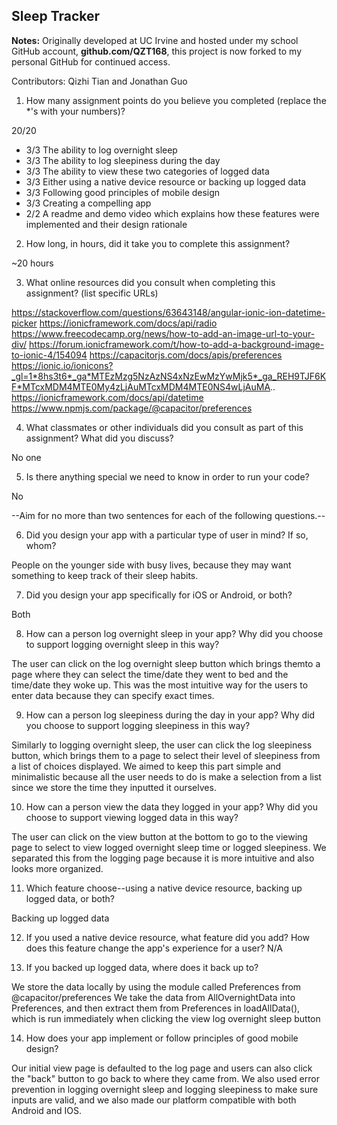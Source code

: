## Sleep Tracker
**Notes:** Originally developed at UC Irvine and hosted under my school GitHub account, **github.com/QZT168**, this project is now forked to my personal GitHub for continued access.

Contributors: Qizhi Tian and Jonathan Guo

1. How many assignment points do you believe you completed (replace the *'s with your numbers)?

20/20
- 3/3 The ability to log overnight sleep
- 3/3 The ability to log sleepiness during the day
- 3/3 The ability to view these two categories of logged data
- 3/3 Either using a native device resource or backing up logged data
- 3/3 Following good principles of mobile design
- 3/3 Creating a compelling app
- 2/2 A readme and demo video which explains how these features were implemented and their design rationale

2. How long, in hours, did it take you to complete this assignment?

~20 hours

3. What online resources did you consult when completing this assignment? (list specific URLs)

https://stackoverflow.com/questions/63643148/angular-ionic-ion-datetime-picker
https://ionicframework.com/docs/api/radio
https://www.freecodecamp.org/news/how-to-add-an-image-url-to-your-div/
https://forum.ionicframework.com/t/how-to-add-a-background-image-to-ionic-4/154094
https://capacitorjs.com/docs/apis/preferences
https://ionic.io/ionicons?_gl=1*8hs3t6*_ga*MTEzMzg5NzAzNS4xNzEwMzYwMjk5*_ga_REH9TJF6KF*MTcxMDM4MTE0My4zLjAuMTcxMDM4MTE0NS4wLjAuMA..
https://ionicframework.com/docs/api/datetime
https://www.npmjs.com/package/@capacitor/preferences

4. What classmates or other individuals did you consult as part of this assignment? What did you discuss?

No one

5. Is there anything special we need to know in order to run your code?

No


--Aim for no more than two sentences for each of the following questions.--

6. Did you design your app with a particular type of user in mind? If so, whom?

People on the younger side with busy lives, because they may want something to keep track of their sleep habits.

7. Did you design your app specifically for iOS or Android, or both?

Both

8. How can a person log overnight sleep in your app? Why did you choose to support logging overnight sleep in this way?

The user can click on the log overnight sleep button which brings themto a page where they can select the time/date they went to bed
and the time/date they woke up. This was the most intuitive way for the users to enter data because they can specify exact times.

9. How can a person log sleepiness during the day in your app? Why did you choose to support logging sleepiness in this way?
 
Similarly to logging overnight sleep, the user can click the log sleepiness button, which
brings them to a page to select their level of sleepiness from a list of choices displayed. 
We aimed to keep this part simple and minimalistic because all the user needs to do is make
a selection from a list since we store the time they inputted it ourselves.

10. How can a person view the data they logged in your app? Why did you choose to support viewing logged data in this way?

The user can click on the view button at the bottom to go to the viewing page to select to view logged overnight sleep time
or logged sleepiness. We separated this from the logging page because it is more intuitive and also looks more organized. 

11. Which feature choose--using a native device resource, backing up logged data, or both?

Backing up logged data

12. If you used a native device resource, what feature did you add? How does this feature change the app's experience for a user?
N/A

13. If you backed up logged data, where does it back up to?

We store the data locally by using the module called Preferences from @capacitor/preferences
We take the data from AllOvernightData into Preferences, and then extract them from Preferences in loadAllData(), which is run immediately when clicking the view log overnight sleep button

14. How does your app implement or follow principles of good mobile design?

Our initial view page is defaulted to the log page and users can also click the "back" button to go back to where they came from.
We also used error prevention in logging overnight sleep and logging sleepiness to make sure inputs are valid, and we also made our platform compatible with both Android and IOS.
